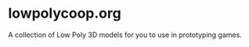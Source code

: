 lowpolycoop.org
===========

A collection of Low Poly 3D models for you to use in prototyping games.
